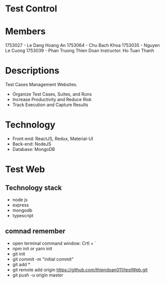 # Test Control

# Members
1753027 - Le Dang Hoang An
1753064 - Chu Bach Khoa
1753035 - Nguyen Le Cuong
1753039 - Phan Truong Thien Doan
Instructor: Ho Tuan Thanh

# Descriptions
Test Cases Management Websites.
- Organize Test Cases, Suites, and Runs
- Increase Productivity and Reduce Risk
- Track Execution and Capture Results

# Technology
- Front-end: ReactJS, Redux, Material-UI
- Back-end: NodeJS
- Database: MongoDB

# Test Web

## Technology stack

- node js
- express
- mongodb
- typescript

## comnad remember

- open terminal command window: Crtl + `
- npm init or yarn init
- git init
- git commit -m "initial commit"
- git add \*
- git remote add origin https://github.com/thiendoan011/testWeb.git
- git push -u origin master
